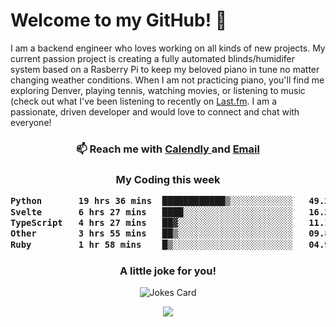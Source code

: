 <h1> Welcome to my GitHub! 👋 </h1>


  I am a backend engineer who loves working on all kinds of new projects. My current passion project is creating a fully automated blinds/humidifer system based on a Rasberry Pi to keep my beloved piano in tune no matter changing weather conditions. When I am not practicing piano, you'll find me exploring Denver, playing tennis, watching movies, or listening to music (check out what I've been listening to recently on [Last.fm](https://www.last.fm/user/mballa000). I am a passionate, driven developer and would love to connect and chat with everyone!

<h3 align = "center"> 📫 Reach me with <a href = "https://calendly.com/msbrandt00/30min"> Calendly </a> and <a href="mailto:msbrandt00@gmail.com">Email</a> 
 </h3>


 
<div align = "center"
[![Anurag's GitHub stats](https://github-readme-stats.vercel.app/api?username=mbrandt00)](https://github.com/anuraghazra/github-readme-stats)
          </div>
<h3 align="center">
  My Coding this week
<!--START_SECTION:waka-->

```txt
Python       19 hrs 36 mins  ████████████▒░░░░░░░░░░░░   49.27 %
Svelte       6 hrs 27 mins   ████░░░░░░░░░░░░░░░░░░░░░   16.21 %
TypeScript   4 hrs 27 mins   ██▓░░░░░░░░░░░░░░░░░░░░░░   11.19 %
Other        3 hrs 55 mins   ██▒░░░░░░░░░░░░░░░░░░░░░░   09.84 %
Ruby         1 hr 58 mins    █▒░░░░░░░░░░░░░░░░░░░░░░░   04.96 %
```

<!--END_SECTION:waka-->

### A little joke for you!

![Jokes Card](https://readme-jokes.vercel.app/api?hideBorder)

<a href="https://www.linkedin.com/in/mbrandt00/"><img src="https://img.shields.io/badge/linkedin-%230077B5.svg?&style=for-the-badge&logo=linkedin&logoColor=white" /></a>
